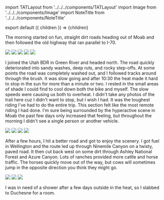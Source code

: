 import TATLayout from '../../../components/TATLayout'
import Image from '../../../components/Image'
import NoteTitle from '../../../components/NoteTitle'

export default ({ children }) => <TATLayout prev="2018-09-08" next="2018-09-10" >{children}</TATLayout>

<NoteTitle
  title="September 9, 2018 &mdash; Utah"
  subtitle="265 miles"
/>

The morning started on fun, straight dirt roads heading out of Moab and then followed the old highway that ran parallel to I-70.

<Image src="https://s3.amazonaws.com/tat.honkytonk.in/23/IMG_3170.jpg" />
<Image src="https://s3.amazonaws.com/tat.honkytonk.in/23/IMG_3171.jpg" />
<Image src="https://s3.amazonaws.com/tat.honkytonk.in/23/IMG_3174.jpg" />
<Image src="https://s3.amazonaws.com/tat.honkytonk.in/23/IMG_3177.jpg" />
<Image src="https://s3.amazonaws.com/tat.honkytonk.in/23/IMG_3182.jpg" />

I joined the Utah BDR in Green River and headed north. The road quickly deteriorated into sandy washes, deep ruts, and rocky step-offs. At some points the road was completely washed out, and I followed tracks around through the brush. It was slow going and after 10:30 the heat made it hard to stop in the sun for more than a minute or two. I rested in the small areas of shade I could find to cool down both the bike and myself. The slow speeds were causing us both to overheat. I didn't take any photos of the trail here cuz I didn't want to stop, but I wish I had. It was the toughest riding I've had to do the entire trip. This section felt like the most remote riding I had done. I'm sure being surrounded by the hyperactive scene in Moab the past few days only increased that feeling, but throughout the morning I didn't see a single person or another vehicle.

<Image src="https://s3.amazonaws.com/tat.honkytonk.in/23/IMG_3183.jpg" />
<Image src="https://s3.amazonaws.com/tat.honkytonk.in/23/IMG_3184.jpg" />
<Image src="https://s3.amazonaws.com/tat.honkytonk.in/23/IMG_3191.jpg" />
<Image src="https://s3.amazonaws.com/tat.honkytonk.in/23/IMG_3193.jpg" />

After a few hours, I hit a better road and got to enjoy the scenery. I got fuel in Wellington and the route led up through Ninemile Canyon on a twisty, paved road. It then cut back west on some dirt through Ashley National Forest and Azure Canyon. Lots of ranches provided more cattle and horse traffic. The horses quickly move out of the way, but cows will sometimes jump in the opposite direction you think they might go.

<Image src="https://s3.amazonaws.com/tat.honkytonk.in/23/IMG_3201.jpg" />
<Image src="https://s3.amazonaws.com/tat.honkytonk.in/23/IMG_3202.jpg" />
<Image src="https://s3.amazonaws.com/tat.honkytonk.in/23/IMG_3211.jpg" />

I was in need of a shower after a few days outside in the heat, so I slabbed to Duchesne for a room.

